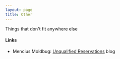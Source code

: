 ```yaml
---
layout: page
title: Other
---
```

Things that don't fit anywhere else

#### Links
* Mencius Moldbug: [Unqualified Reservations](https://www.unqualified-reservations.org/) blog